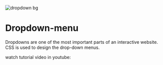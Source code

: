 
![dropdown bg](https://github.com/AsmrWebCoding/Dropdown-menu/assets/138141838/3093902d-8ac0-4b05-87a6-7953c9f18472)

# Dropdown-menu
Dropdowns are one of the most important parts of an interactive website. CSS is used to design the drop-down menus.

watch tutorial video in youtube: 
